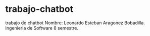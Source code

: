 # trabajo-chatbot
trabajo de chatbot 
Nombre: Leonardo Esteban Aragonez Bobadilla.
Ingenieria de Software 8 semestre.
